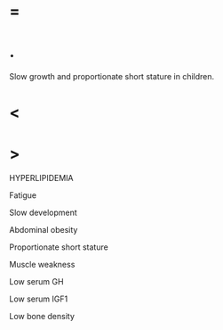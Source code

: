 # =

# .

Slow growth and proportionate short stature in children.

# <

# >

HYPERLIPIDEMIA

Fatigue

Slow development

Abdominal obesity

Proportionate short stature

Muscle weakness

Low serum GH

Low serum IGF1

Low bone density
